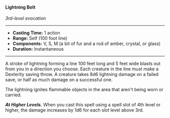 #### Lightning Bolt
*3rd-level evocation*
___
- **Casting Time:** 1 action
- **Range:** Self (100 foot line)
- **Components:** V, S, M (a bit of fur and a rod of amber, crystal, or glass)
- **Duration:** Instantaneous
___
A stroke of lightning forming a line 100 feet long and 5 feet wide blasts out from you in a direction you choose. Each creature in the line must make a Dexterity saving throw. A creature takes 8d6 lightning damage on a failed save, or half as much damage on a successful one.

The lightning ignites flammable objects in the area that aren't being worn or carried.

***At Higher Levels.*** When you cast this spell using a spell slot of 4th level or higher, the damage increases by 1d6 for each slot level above 3rd.